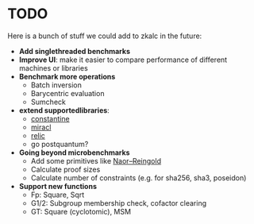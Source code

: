 # TODO

Here is a bunch of stuff we could add to zkalc in the future:

- **Add singlethreaded benchmarks**
- **Improve UI**: make it easier to compare performance of different machines or libraries
- **Benchmark more operations**
  - Batch inversion
  - Barycentric evaluation
  - Sumcheck
- **extend supportedlibraries**:
  - [constantine](https://github.com/mratsim/constantine)
  - [miracl](https://github.com/miracl/core)
  - [relic](https://github.com/relic-toolkit/relic)
  - go postquantum?
- **Going beyond microbenchmarks**
  - Add some primitives like [Naor–Reingold](https://en.wikipedia.org/wiki/Naor%E2%80%93Reingold_pseudorandom_function)
  - Calculate proof sizes
  - Calculate number of constraints (e.g. for sha256, sha3, poseidon)
- **Support new functions**
  - Fp: Square, Sqrt
  - G1/2: Subgroup membership check, cofactor clearing
  - GT: Square (cyclotomic), MSM
